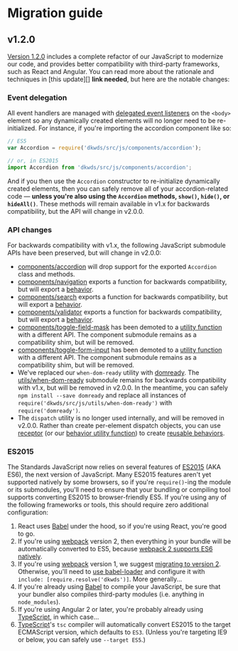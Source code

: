 # Migration guide

## v1.2.0
[Version 1.2.0](https://github.com/18F/web-design-standards/releases/tag/v1.2.0)
includes a complete refactor of our JavaScript to modernize our code, and provides
better compatibility with third-party frameworks, such as React and Angular. You
can read more about the rationale and techniques in [this update][] **link needed**,
but here are the notable changes:

### Event delegation
All event handlers are managed with [delegated event listeners][event delegation]
on the `<body>` element so any dynamically created elements will no longer need
to be re-initialized. For instance, if you're importing the accordion component
like so:

```js
// ES5
var Accordion = require('dkwds/src/js/components/accordion');

// or, in ES2015
import Accordion from 'dkwds/src/js/components/accordion';
```

And if you then use the `Accordion` constructor to re-initialize dynamically created
elements, then you can safely remove all of your accordion-related code — **unless
you're also using the `Accordion` methods, `show()`, `hide()`, or `hideAll()`**.
These methods will remain available in v1.x for backwards compatibility, but the
API will change in v2.0.0.

### API changes
For backwards compatibility with v1.x, the following JavaScript submodule APIs have been preserved, but will change in v2.0.0:

* [components/accordion](src/js/components/accordion.js) will drop support for the exported `Accordion` class and methods.
* [components/navigation](src/js/components/navigation.js) exports a function for backwards compatibility, but will export a [behavior].
* [components/search](src/js/components/search.js) exports a function for backwards compatibility, but will export a [behavior].
* [components/validator](src/js/components/validator.js) exports a function for backwards compatibility, but will export a [behavior].
* [components/toggle-field-mask](src/js/components/toggle-field-mask.js) has been demoted to a [utility function](src/js/utils/toggle-field-mask.js) with a different API. The component submodule remains as a compatibility shim, but will be removed.
* [components/toggle-form-input](src/js/components/toggle-form-input.js) has been demoted to a [utility function](src/js/utils/toggle-form-input.js) with a different API. The component submodule remains as a compatibility shim, but will be removed.
* We've replaced our `when-dom-ready` utility with [domready](https://www.npmjs.com/package/domready). The [utils/when-dom-ready](src/js/utils/when-dom-ready.js) submodule remains for backwards compatibility with v1.x, but will be removed in v2.0.0. In the meantime, you can safely `npm install --save domready` and replace all instances of `require('dkwds/src/js/utils/when-dom-ready')` with `require('domready')`.
* The `dispatch` utility is no longer used internally, and will be removed in v2.0.0. Rather than create per-element dispatch objects, you can use [receptor][] (or our [behavior utility function](src/js/utils/behavior.js)) to create [reusable behaviors][behavior].

### ES2015
The Standards JavaScript now relies on several features of [ES2015][] (AKA ES6),
the next version of JavaScript. Many ES2015 features aren't yet supported
natively by some browsers, so if you're `require()`-ing the module or its submodules,
you'll need to ensure that your bundling or compiling tool supports converting
ES2015 to browser-friendly ES5. If you're using any of the following frameworks or
tools, this should require zero additional configuration:

1. React uses [Babel] under the hood, so if you're using React, you're good to go.
1. If you're using [webpack] version 2, then everything in your bundle will be
   automatically converted to ES5, because
   [webpack 2 supports ES6 natively](https://webpack.js.org/api/module-methods/#es6-recommended-).
1. If you're using [webpack] version 1, we suggest
   [migrating to version 2](https://webpack.js.org/guides/migrating/). Otherwise,
   you'll need to [use babel-loader](http://jamesknelson.com/using-es6-in-the-browser-with-babel-6-and-webpack/)
   and configure it with `include: [require.resolve('dkwds')]`. More generally...
1. If you're already using [Babel] to compile your JavaScript, be sure that your
   bundler also compiles third-party modules (i.e. anything in `node_modules`).
1. If you're using Angular 2 or later, you're probably already using [TypeScript],
   in which case...
1. [TypeScript]'s `tsc` compiler will automatically convert ES2015 to the target
   ECMAScript version, which defaults to `ES3`. (Unless you're targeting IE9 or
   below, you can safely use `--target ES5`.)
  

[behavior]: https://github.com/shawnbot/receptor#behavior
[Babel]: https://babeljs.io/
[ES2015]: https://babeljs.io/learn-es2015/
[event delegation]: https://davidwalsh.name/event-delegate
[receptor]: https://github.com/shawnbot/receptor
[TypeScript]: https://www.typescriptlang.org/
[webpack]: https://webpack.js.org/
